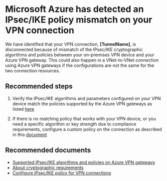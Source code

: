 <properties
pageTitle="VPN tunnel disconnected due to IPsec/IKE policy mismatch"
description="My VPN tunnel is disconnected due to mismatch in IPsec/IKE cryptographic algorithms or policies"
infoBubbleText="Issues with your S2S VPN connection were detected. See details on the right."
service="microsoft.network"
resource="VirtualNetworkGateway"
authors="yushwang"
displayOrder="10"
articleId="SendingNotifyMessagePolicyMismatch"
diagnosticScenario="SendingNotifyMessagePolicyMismatch"
selfHelpType="Diagnostics"
supportTopicIds="32591145,32591158,32591149,32591152,32591155"
resourceTags="windows"
productPesIds=""
cloudEnvironments="Public"
	ownershipId="CloudNet_AzureVPNGateway"
/>
# Microsoft Azure has detected an IPsec/IKE policy mismatch on your VPN connection
<!--issueDescription-->
We have identified that your VPN connection, **<!--$TunnelName-->[TunnelName]<!--/$TunnelName-->**, is disconnected because of mismatch of the IPsec/IKE cryptographic algorithms and policies between your on-premises VPN device and your Azure VPN gateway. This could also happen in a VNet-to-VNet connection using Azure VPN gateways if the configurations are not the same for the two connection resources.

## Recommended steps

1. Verify the IPsec/IKE algorithms and parameters configured on your VPN device match the policies supported by the Azure VPN gateways as listed [here](https://docs.microsoft.com/azure/vpn-gateway/vpn-gateway-about-vpn-devices#ipsec)

2. If there is no matching policy that works with your VPN device, or you need a specific algorithm or key strength due to compliance requirements, configure a custom policy on the connection as described in this [document](https://docs.microsoft.com/azure/vpn-gateway/vpn-gateway-ipsecikepolicy-rm-powershell)

## Recommended documents

* [Supported IPsec/IKE algorithms and policies on Azure VPN gateways](https://docs.microsoft.com/azure/vpn-gateway/vpn-gateway-about-vpn-devices#ipsec)
* [About cryptographic requirements](https://docs.microsoft.com/azure/vpn-gateway/vpn-gateway-about-compliance-crypto)
* [Configure IPsec/IKE policy for VPN connections](https://docs.microsoft.com/azure/vpn-gateway/vpn-gateway-ipsecikepolicy-rm-powershell)